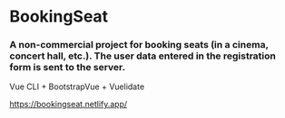 # BookingSeat

### A non-commercial project for booking seats (in a cinema, concert hall, etc.). The user data entered in the registration form is sent to the server.

Vue CLI + BootstrapVue + Vuelidate

https://bookingseat.netlify.app/
